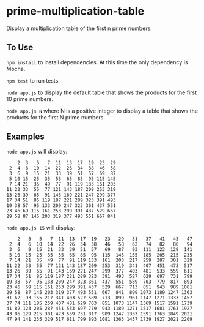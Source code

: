 # prime-multiplication-table
Display a multiplication table of the first n prime numbers. 

## To Use
`npm install` to install dependencies. At this time the only dependency is Mocha.

`npm test` to run tests.

`node app.js` to display the default table that shows the products for the first 10 prime numbers.

`node app.js N` where N is a positive integer to display a table that shows the products for the first N prime numbers.

## Examples
`node app.js` will display:
```
    2  3   5   7  11  13  17  19  23  29
 2  4  6  10  14  22  26  34  38  46  58
 3  6  9  15  21  33  39  51  57  69  87
 5 10 15  25  35  55  65  85  95 115 145
 7 14 21  35  49  77  91 119 133 161 203
11 22 33  55  77 121 143 187 209 253 319
13 26 39  65  91 143 169 221 247 299 377
17 34 51  85 119 187 221 289 323 391 493
19 38 57  95 133 209 247 323 361 437 551
23 46 69 115 161 253 299 391 437 529 667
29 58 87 145 203 319 377 493 551 667 841
```
`node app.js 15` will display:
```
    2   3   5   7  11  13  17  19   23   29   31   37   41   43   47
 2  4   6  10  14  22  26  34  38   46   58   62   74   82   86   94
 3  6   9  15  21  33  39  51  57   69   87   93  111  123  129  141
 5 10  15  25  35  55  65  85  95  115  145  155  185  205  215  235
 7 14  21  35  49  77  91 119 133  161  203  217  259  287  301  329
11 22  33  55  77 121 143 187 209  253  319  341  407  451  473  517
13 26  39  65  91 143 169 221 247  299  377  403  481  533  559  611
17 34  51  85 119 187 221 289 323  391  493  527  629  697  731  799
19 38  57  95 133 209 247 323 361  437  551  589  703  779  817  893
23 46  69 115 161 253 299 391 437  529  667  713  851  943  989 1081
29 58  87 145 203 319 377 493 551  667  841  899 1073 1189 1247 1363
31 62  93 155 217 341 403 527 589  713  899  961 1147 1271 1333 1457
37 74 111 185 259 407 481 629 703  851 1073 1147 1369 1517 1591 1739
41 82 123 205 287 451 533 697 779  943 1189 1271 1517 1681 1763 1927
43 86 129 215 301 473 559 731 817  989 1247 1333 1591 1763 1849 2021
47 94 141 235 329 517 611 799 893 1081 1363 1457 1739 1927 2021 2209
```
